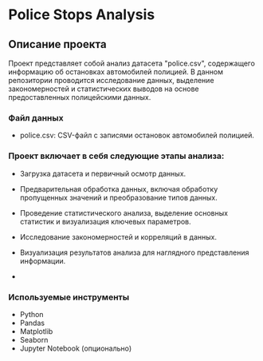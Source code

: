 # Police Stops Analysis

## Описание проекта

Проект представляет собой анализ датасета "police.csv", содержащего информацию об остановках автомобилей полицией. В данном репозитории проводится исследование данных, выделение закономерностей и статистических выводов на основе предоставленных полицейскими данных.
### Файл данных
  * police.csv: CSV-файл с записями остановок автомобилей полицией.

### Проект включает в себя следующие этапы анализа:

  * Загрузка датасета и первичный осмотр данных.
  * Предварительная обработка данных, включая обработку пропущенных значений и преобразование типов данных.
  * Проведение статистического анализа, выделение основных статистик и визуализация ключевых параметров.
  * Исследование закономерностей и корреляций в данных.
  * Визуализация результатов анализа для наглядного представления информации.

  * 
### Используемые инструменты
  * Python
  * Pandas
  * Matplotlib
  * Seaborn
  * Jupyter Notebook (опционально)
